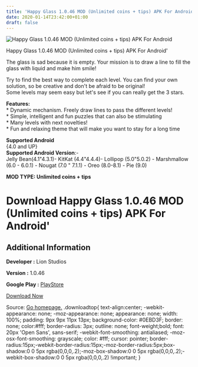 ```yaml
---
title: 'Happy Glass 1.0.46 MOD (Unlimited coins + tips) APK For Android'''
date: 2020-01-14T23:42:00+01:00
draft: false
---
```


![Happy Glass 1.0.46 MOD (Unlimited coins + tips) APK For Android](https://i1.wp.com/apkhome.net/wp-content/uploads/2020/01/Happy-Glass-1.0.46-MOD-Unlimited-coins-tips.png "Happy Glass 1.0.46 MOD (Unlimited coins + tips) APK For Android")

  

Happy Glass 1.0.46 MOD (Unlimited coins + tips) APK For Android'

The glass is sad because it is empty. Your mission is to draw a line to fill the glass with liquid and make him smile!

Try to find the best way to complete each level. You can find your own solution, so be creative and don't be afraid to be original!  
Some levels may seem easy but let's see if you can really get the 3 stars.

**Features:**  
\* Dynamic mechanism. Freely draw lines to pass the different levels!  
\* Simple, intelligent and fun puzzles that can also be stimulating  
\* Many levels with next novelties!  
\* Fun and relaxing theme that will make you want to stay for a long time

**Supported Android**  
{4.0 and UP}  
**Supported Android Version**:-  
Jelly Bean(4.1"4.3.1)- KitKat (4.4"4.4.4)- Lollipop (5.0"5.0.2) - Marshmallow (6.0 - 6.0.1) - Nougat (7.0 " 7.1.1) - Oreo (8.0-8.1) - Pie (9.0)

**MOD TYPE: Unlimited coins + tips**

Download Happy Glass 1.0.46 MOD (Unlimited coins + tips) APK For Android'
=========================================================================

Additional Information
----------------------

**Developer :** Lion Studios

**Version :** 1.0.46

**Google Play :** [PlayStore](https://play.google.com/store/apps/details?id=com.game5mobile.lineandwater)

  

[Download Now](https://store4app.co/post/happy-glass-1-0-46-mod-unlimited-coins-tips-apk-for-android_1579024391)

  
Source: [Go homepage.](https://store4app.co/post/happy-glass-1-0-46-mod-unlimited-coins-tips-apk-for-android_1579024391) .downloadtop{ text-align:center; -webkit-appearance: none; -moz-appearance: none; appearance: none; width: 100%; padding: 9px 9px 11px 13px; background-color: #0EBD3F; border: none; color:#fff; border-radius: 3px; outline: none; font-weight;bold; font: 20px 'Open Sans', sans-serif; -webkit-font-smoothing: antialiased; -moz-osx-font-smoothing: grayscale; color: #fff; cursor: pointer; border-radius:15px;-webkit-border-radius:15px;-moz-border-radius:5px;box-shadow:0 0 5px rgba(0,0,0,.2);-moz-box-shadow:0 0 5px rgba(0,0,0,.2);-webkit-box-shadow:0 0 5px rgba(0,0,0,.2) !important; }
